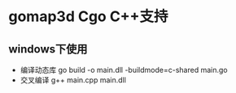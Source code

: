 # gomap3d Cgo C++支持

## windows下使用

+ 编译动态库 go build -o main.dll -buildmode=c-shared main.go
+ 交叉编译 g++ main.cpp main.dll
